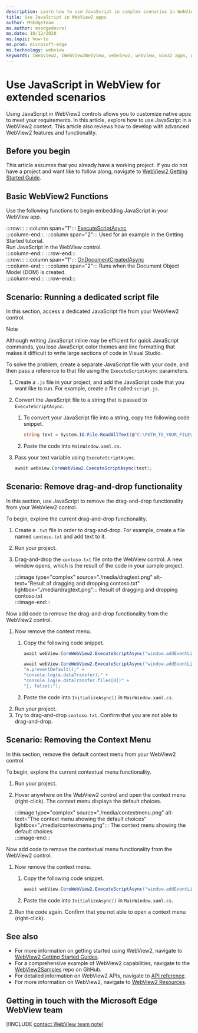 ```yaml
---
description: Learn how to use JavaScript in complex scenarios in WebView2 apps
title: Use JavaScript in WebView2 apps
author: MSEdgeTeam
ms.author: msedgedevrel
ms.date: 10/12/2020
ms.topic: how-to
ms.prod: microsoft-edge
ms.technology: webview
keywords: IWebView2, IWebView2WebView, webview2, webview, win32 apps, win32, edge, ICoreWebView2, ICoreWebView2Host, browser control, edge html
---
```

# Use JavaScript in WebView for extended scenarios  

Using JavaScript in WebView2 controls allows you to customize native apps to meet your requirements.  In this article, explore how to use JavaScript in a WebView2 context.  This article also reviews how to develop with advanced WebView2 features and functionality.  

## Before you begin  

This article assumes that you already have a working project.  If you do not have a project and want like to follow along, navigate to [WebView2 Getting Started Guide][Webview2GettingstartedWpf].  

## Basic WebView2 Functions  

Use the following functions to begin embedding JavaScript in your WebView app.  

:::row:::
   :::column span="1":::
      [ExecuteScriptAsync][Webview2ReferenceWpf09515MicrosoftWebExecutescriptasync]  
   :::column-end:::
   :::column span="2":::
      Used for an example in the Getting Started tutorial.  
      Run JavaScript in the WebView control.  
   :::column-end:::
:::row-end:::  
:::row:::
   :::column span="1":::
      [OnDocumentCreatedAsync][Webview2ReferenceWin3209538Icorewebview2Addscripttoexecuteondocumentcreated]  
   :::column-end:::
   :::column span="2":::
      Runs when the Document Object Model \(DOM\) is created.  
   :::column-end:::
:::row-end:::  

## Scenario:  Running a dedicated script file  

In this section, access a dedicated JavaScript file from your WebView2 control.  

> [!NOTE]
> Although writing JavaScript inline may be efficient for quick JavaScript commands, you lose JavaScript color themes and line formatting that makes it difficult to write large sections of code in Visual Studio.  

To solve the problem, create a separate JavaScript file with your code, and then pass a reference to that file using the `ExecuteScriptAsync` parameters.  

1.  Create a `.js` file in your project, and add the JavaScript code that you want like to run.  For example, create a file called `script.js`.  
1.  Convert the JavaScript file to a string that is passed to `ExecuteScriptAsync`.  
    1.  To convert your JavaScript file into a string, copy the following code snippet.  
        
        ```csharp
        string text = System.IO.File.ReadAllText(@"C:\PATH_TO_YOUR_FILE\script.js");
        ```  
        
    1.  Paste the code into `MainWindow.xaml.cs`.  
1.  Pass your text variable using `ExecuteScriptAsync`.  
    
    ```csharp
    await webView.CoreWebView2.ExecuteScriptAsync(text);
    ```  

## Scenario:  Remove drag-and-drop functionality  

In this section, use JavaScript to remove the drag-and-drop functionality from your WebView2 control.  

To begin, explore the current drag-and-drop functionality.  

1.  Create a `.txt` file in order to drag-and-drop.  For example, create a file named `contoso.txt` and add text to it.  
1.  Run your project.  
1.  Drag-and-drop the `contoso.txt` file onto the WebView control.  A new window opens, which is the result of the code in your sample project.  
    
    :::image type="complex" source="./media/dragtext.png" alt-text="Result of dragging and dropping contoso.txt" lightbox="./media/dragtext.png":::
       Result of dragging and dropping contoso.txt  
    :::image-end:::  

Now add code to remove the drag-and-drop functionality from the WebView2 control.  

1.  Now remove the context menu.  
    1.  Copy the following code snippet.   
        
        ```csharp   
        await webView.CoreWebView2.ExecuteScriptAsync("window.addEventListener('dragover',function(e){e.preventDefault();},false);");
        
        await webView.CoreWebView2.ExecuteScriptAsync("window.addEventListener('drop',function(e){" +
        "e.preventDefault();" +
        "console.log(e.dataTransfer);" +
        "console.log(e.dataTransfer.files[0])" +
        "}, false);");
        ```  
        
    1.  Paste the code into `InitializeAsync()` in `MainWindow.xaml.cs`.  
1.  Run your project.  
1.  Try to drag-and-drop `contoso.txt`.  Confirm that you are not able to drag-and-drop.  

## Scenario:  Removing the Context Menu  

In this section, remove the default context menu from your WebView2 control.  

To begin, explore the current contextual menu functionality.  

1.  Run your project.  
1.  Hover anywhere on the WebView2 control and open the context menu \(right-click\).  The context menu displays the default choices.  
    
    :::image type="complex" source="./media/contextmenu.png" alt-text="The context menu showing the default choices" lightbox="./media/contextmenu.png":::
       The context menu showing the default choices  
    :::image-end:::  
    
Now add code to remove the contextual menu functionality from the WebView2 control.  

1.  Now remove the context menu.  
    1.  Copy the following code snippet.  
        
        ```csharp   
        await webView.CoreWebView2.ExecuteScriptAsync("window.addEventListener('contextmenu', window => {window.preventDefault();});");
        ```  
        
    1.  Paste the code into `InitializeAsync()` in `MainWindow.xaml.cs`.  
1.  Run the code again.  Confirm that you not able to open a context menu \(right-click\).  
   
## See also  

*   For more information on getting started using WebView2, navigate to [WebView2 Getting Started Guides][Webview2MainGettingStarted].  
*   For a comprehensive example of WebView2 capabilities, navigate to the [WebView2Samples][GithubMicrosoftedgeWebview2samples] repo on GitHub.  
*   For detailed information on WebView2 APIs, navigate to [API reference][Webview2ApiReference].  
*   For more information on WebView2, navigate to [WebView2 Resources][Webview2MainNextSteps].  

## Getting in touch with the Microsoft Edge WebView team  

[!INCLUDE [contact WebView team note](../includes/contact-webview-team-note.md)]  

<!-- links -->  

[DevtoolsGuideChromiumMain]: ../../devtools-guide-chromium.md "Microsoft Edge (Chromium) Developer Tools | Microsoft Docs"  


[Webview2ApiReference]: ../webview2-api-reference.md "Microsoft Edge WebView2 API Reference | Microsoft Docs"  
[Webview2GettingstartedWpf]: ../gettingstarted/wpf.md "Getting started with WebView2 in WPF (Preview) | Microsoft Docs"  
[Webview2MainGettingStarted]: ../index.md#getting-started "Getting started - Introduction to Microsoft Edge WebView2 (Preview) | Microsoft Docs"  
[Webview2MainNextSteps]: ../index.md#next-steps "Next steps - Introduction to Microsoft Edge WebView2 (Preview) | Microsoft Docs"  
[Webview2ReferenceWin3209538Icorewebview2Addscripttoexecuteondocumentcreated]: ../reference/win32/0-9-538/icorewebview2.md#addscripttoexecuteondocumentcreated "AddScriptToExecuteOnDocumentCreated - 0.9.579 - interface ICoreWebView2 | Microsoft Docs"  
[Webview2ReferenceWpf09515MicrosoftWebExecutescriptasync]: ../reference/wpf/0-9-515/microsoft-web-webview2-wpf-webview2.md#executescriptasync "ExecuteScriptAsync - Microsoft.Web.WebView2.Wpf.WebView2 class | Microsoft Docs"  

[GithubMicrosoftedgeWebview2samples]: https://github.com/MicrosoftEdge/WebView2Samples "WebView2 Samples - MicrosoftEdge/WebView2Samples | GitHub"  
